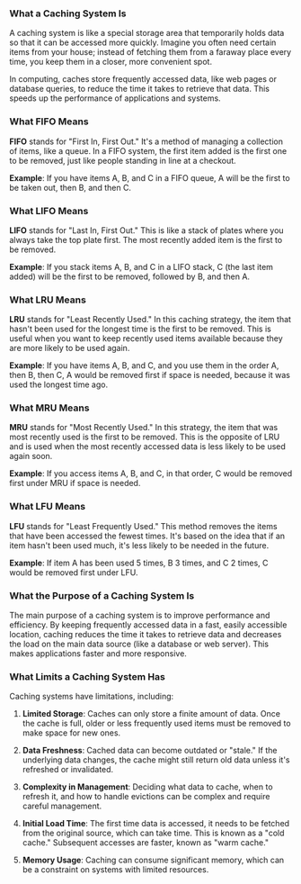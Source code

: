 ### What a Caching System Is

A caching system is like a special storage area that temporarily holds data so that it can be accessed more quickly. Imagine you often need certain items from your house; instead of fetching them from a faraway place every time, you keep them in a closer, more convenient spot.

In computing, caches store frequently accessed data, like web pages or database queries, to reduce the time it takes to retrieve that data. This speeds up the performance of applications and systems.

### What FIFO Means

**FIFO** stands for "First In, First Out." It's a method of managing a collection of items, like a queue. In a FIFO system, the first item added is the first one to be removed, just like people standing in line at a checkout.

**Example**: If you have items A, B, and C in a FIFO queue, A will be the first to be taken out, then B, and then C.

### What LIFO Means

**LIFO** stands for "Last In, First Out." This is like a stack of plates where you always take the top plate first. The most recently added item is the first to be removed.

**Example**: If you stack items A, B, and C in a LIFO stack, C (the last item added) will be the first to be removed, followed by B, and then A.

### What LRU Means

**LRU** stands for "Least Recently Used." In this caching strategy, the item that hasn't been used for the longest time is the first to be removed. This is useful when you want to keep recently used items available because they are more likely to be used again.

**Example**: If you have items A, B, and C, and you use them in the order A, then B, then C, A would be removed first if space is needed, because it was used the longest time ago.

### What MRU Means

**MRU** stands for "Most Recently Used." In this strategy, the item that was most recently used is the first to be removed. This is the opposite of LRU and is used when the most recently accessed data is less likely to be used again soon.

**Example**: If you access items A, B, and C, in that order, C would be removed first under MRU if space is needed.

### What LFU Means

**LFU** stands for "Least Frequently Used." This method removes the items that have been accessed the fewest times. It's based on the idea that if an item hasn't been used much, it's less likely to be needed in the future.

**Example**: If item A has been used 5 times, B 3 times, and C 2 times, C would be removed first under LFU.

### What the Purpose of a Caching System Is

The main purpose of a caching system is to improve performance and efficiency. By keeping frequently accessed data in a fast, easily accessible location, caching reduces the time it takes to retrieve data and decreases the load on the main data source (like a database or web server). This makes applications faster and more responsive.

### What Limits a Caching System Has

Caching systems have limitations, including:

1. **Limited Storage**: Caches can only store a finite amount of data. Once the cache is full, older or less frequently used items must be removed to make space for new ones.

2. **Data Freshness**: Cached data can become outdated or "stale." If the underlying data changes, the cache might still return old data unless it's refreshed or invalidated.

3. **Complexity in Management**: Deciding what data to cache, when to refresh it, and how to handle evictions can be complex and require careful management.

4. **Initial Load Time**: The first time data is accessed, it needs to be fetched from the original source, which can take time. This is known as a "cold cache." Subsequent accesses are faster, known as "warm cache."

5. **Memory Usage**: Caching can consume significant memory, which can be a constraint on systems with limited resources.
